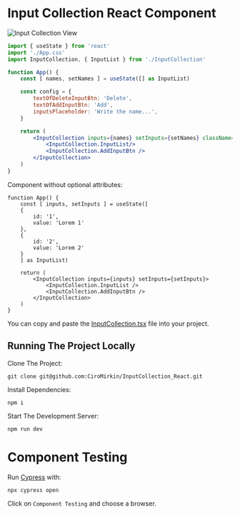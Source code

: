 # Input Collection React Component

![Input Collection View](https://i.postimg.cc/05MSnzwV/Input-Collection.jpg)

```jsx
import { useState } from 'react'
import './App.css'
import InputCollection, { InputList } from './InputCollection'

function App() {
    const [ names, setNames ] = useState([] as InputList)

    const config = {
        textOfDeleteInputBtn: 'Delete',
        textOfAddInputBtn: 'Add',
        inputsPlaceholder: 'Write the name...',
    }

    return (
        <InputCollection inputs={names} setInputs={setNames} className='container' config={config}>
            <InputCollection.InputList/>
            <InputCollection.AddInputBtn />
        </InputCollection>
    )
}
```

Component without optional attributes:

```tsx
function App() {
    const [ inputs, setInputs ] = useState([
    {
        id: '1',
        value: 'Lorem 1'
    },
    {
        id: '2',
        value: 'Lorem 2'
    }
    ] as InputList)

    return (
        <InputCollection inputs={inputs} setInputs={setInputs}>
            <InputCollection.InputList />
            <InputCollection.AddInputBtn />
        </InputCollection>
    )
}
```

You can copy and paste the [InputCollection.tsx](./src/InputCollection.tsx) file into your project. 

## Running The Project Locally

Clone The Project:

```
git clone git@github.com:CiroMirkin/InputCollection_React.git
```

Install Dependencies:

```
npm i
```

Start The Development Server:

```
npm run dev
```

# Component Testing

Run [Cypress](https://docs.cypress.io/app/component-testing/react/overview) with:

```
npx cypress open
```

Click on `Component Testing` and choose a browser.
